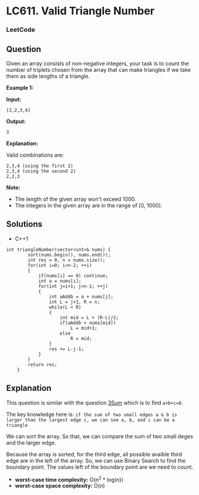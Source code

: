 # LC611. Valid Triangle Number

### LeetCode

## Question

Given an array consists of non-negative integers, your task is to count the number of triplets chosen from the array that can make triangles if we take them as side lengths of a triangle.

**Example 1:**

**Input:** 
```
[2,2,3,4]
```

**Output:** 
```
3
```

**Explanation:**

Valid combinations are: 
```
2,3,4 (using the first 2)
2,3,4 (using the second 2)
2,2,3
```

**Note:**

* The length of the given array won't exceed 1000.
* The integers in the given array are in the range of [0, 1000].

## Solutions

* C++1
```
int triangleNumber(vector<int>& nums) {
        sort(nums.begin(), nums.end());
        int res = 0, n = nums.size();
        for(int i=0; i<n-2; ++i)
        {
            if(nums[i] == 0) continue;
            int a = nums[i];
            for(int j=i+1; j<n-1; ++j)
            {
                int aAddb = a + nums[j];
                int L = j+1, R = n;
                while(L < R)
                {
                    int mid = L + (R-L)/2;
                    if(aAddb > nums[mid])
                        L = mid+1;
                    else
                        R = mid;
                }
                res += L-j-1;
            }
        }
        return res;
    }
```

## Explanation

This question is similar with the question <a href="">3Sum</a> which is to find `a+b+c=0`.

The key knowledge here is: `if the sum of two small edges a & b is larger than the largest edge c, we can see a, b, and c can be a triangle`

We can sort the array. So that, we can compare the sum of two small deges and the larger edge. 

Because the array is sorted, for the third edge, all possible avaible third edge are in the left of the array. So, we can use Binary Search to find the boundary point. The values left of the boundary point are we need to count.

* **worst-case time complexity:** O(n<sup>2</sup> * log(n))
* **worst-case space complexity:** O(n)